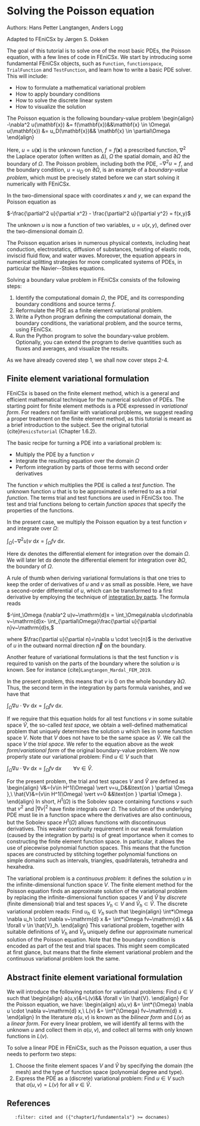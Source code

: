 # Solving the Poisson equation

Authors: Hans Petter Langtangen, Anders Logg

Adapted to FEniCSx by Jørgen S. Dokken

The goal of this tutorial is to solve one of the most basic PDEs, the Poisson equation, with a few lines of code in FEniCSx. We start by introducing some fundamental FEniCSx objects, such as `Function`, `functionspace`, `TrialFunction` and `TestFunction`, and learn how to write a basic PDE solver.
This will include:

- How to formulate a mathematical variational problem
- How to apply boundary conditions
- How to solve the discrete linear system
- How to visualize the solution

The Poisson equation is the following boundary-value problem
\begin{align}
-\nabla^2 u(\mathbf{x}) &= f(\mathbf{x})&&\mathbf{x} \in \Omega\\
u(\mathbf{x}) &= u_D(\mathbf{x})&& \mathbf{x} \in \partial\Omega
\end{align}

Here, $u=u(\mathbf{x})$ is the unknown function, $f=f(\mathbf{x})$ a prescribed function, $\nabla^2$ the Laplace operator
(often written as $\Delta$), $\Omega$ the spatial domain, and $\partial\Omega$ the boundary of $\Omega$. The Poisson problem, including both the PDE, $-\nabla^2 u = f$, and the boundary condition, $u=u_D$ on $\partial\Omega$, is an example of a _boundary-value problem_, which must be precisely stated before we can start solving it numerically with FEniCSx.

In the two-dimensional space with coordinates $x$ and $y$, we can expand the Poisson equation as

$-\frac{\partial^2 u}{\partial x^2} - \frac{\partial^2 u}{\partial y^2} = f(x,y)$

The unknown $u$ is now a function of two variables, $u=u(x,y)$, defined over the two-dimensional domain $\Omega$.

The Poisson equation arises in numerous physical contexts, including
heat conduction, electrostatics, diffusion of substances, twisting of
elastic rods, inviscid fluid flow, and water waves. Moreover, the
equation appears in numerical splitting strategies for more complicated
systems of PDEs, in particular the Navier--Stokes equations.

Solving a boundary value problem in FEniCSx consists of the following steps:

1. Identify the computational domain $\Omega$, the PDE, and its corresponding boundary conditions and source terms $f$.
2. Reformulate the PDE as a finite element variational problem.
3. Write a Python program defining the computational domain, the boundary conditions, the variational problem, and the source terms, using FEniCSx.
4. Run the Python program to solve the boundary-value problem. Optionally, you can extend the program to derive quantities such as fluxes and averages,
   and visualize the results.

As we have already covered step 1, we shall now cover steps 2-4.

## Finite element variational formulation

FEniCSx is based on the finite element method, which is a general and
efficient mathematical technique for the numerical solution of
PDEs. The starting point for finite element methods is a PDE
expressed in _variational form_. For readers not familiar with variational problems, we suggest reading a proper treatment on the finite element method, as this tutorial is meant as a brief introduction to the subject. See the original tutorial {cite}`FenicsTutorial` (Chapter 1.6.2).

The basic recipe for turning a PDE into a variational problem is:

- Multiply the PDE by a function $v$
- Integrate the resulting equation over the domain $\Omega$
- Perform integration by parts of those terms with second order derivatives

The function $v$ which multiplies the PDE is called a _test function_. The unknown function $u$ that is to be approximated is referred to as a _trial function_.
The terms trial and test functions are used in FEniCSx too. The test and trial functions belong to certain _function spaces_ that specify the properties of the functions.

In the present case, we multiply the Poisson equation by a test function $v$ and integrate over $\Omega$:

$\int_\Omega (-\nabla^2 u) v~\mathrm{d} x = \int_\Omega f v~\mathrm{d} x.$

Here $\mathrm{d} x$ denotes the differential element for integration over the domain $\Omega$. We will later let $\mathrm{d} s$ denote the differential element for integration over $\partial\Omega$, the boundary of $\Omega$.

A rule of thumb when deriving variational formulations is that one tries to keep the order of derivatives of $u$ and $v$ as small as possible.
Here, we have a second-order differential of $u$, which can be transformed to a first derivative by employing the technique of
[integration by parts](https://en.wikipedia.org/wiki/Integration_by_parts).
The formula reads

$-\int_\Omega (\nabla^2 u)v~\mathrm{d}x
= \int_\Omega\nabla u\cdot\nabla v~\mathrm{d}x- 
\int_{\partial\Omega}\frac{\partial u}{\partial n}v~\mathrm{d}s,$

where $\frac{\partial u}{\partial n}=\nabla u \cdot \vec{n}$ is the derivative of $u$ in the outward normal direction $\vec{n}$ on the boundary.

Another feature of variational formulations is that the test function $v$ is required to vanish on the parts of the boundary where the solution $u$ is known. See for instance {cite}`Langtangen_Mardal_FEM_2019`.

In the present problem, this means that $v$ is $0$ on the whole boundary $\partial\Omega$. Thus, the second term in the integration by parts formula vanishes, and we have that

$\int_\Omega \nabla u \cdot \nabla v~\mathrm{d} x = \int_\Omega f v~\mathrm{d} x.$

If we require that this equation holds for all test functions $v$ in some suitable space $\hat{V}$, the so-called _test space_, we obtain a well-defined mathematical problem that uniquely determines the solution $u$ which lies in some function space $V$. Note that $V$ does not have to be the same space as
$\hat{V}$. We call the space $V$ the _trial space_. We refer to the equation above as the _weak form_/_variational form_ of the original boundary-value problem. We now properly state our variational problem:
Find $u\in V$ such that

$\int_\Omega \nabla u \cdot \nabla v~\mathrm{d} x = \int_\Omega f v~\mathrm{d} x\qquad \forall v \in \hat{V}.$

For the present problem, the trial and test spaces $V$ and $\hat{V}$ are defined as
\begin{align}
V&=\{v\in H^1(\Omega) \vert v=u_D&&\text{on } \partial \Omega \},\\
\hat{V}&=\{v\in H^1(\Omega) \vert v=0 &&\text{on } \partial \Omega \}.
\end{align}
In short, $H^1(\Omega)$ is the Sobolev space containing functions $v$ such that $v^2$ and $\vert \nabla v \vert ^2$ have finite integrals over $\Omega$. The solution of the underlying
PDE must lie in a function space where the derivatives are
also continuous, but the Sobolev space $H^1(\Omega)$ allows functions with discontinuous derivatives.
This weaker continuity requirement in our weak formulation (caused by the integration by parts) is of great importance when it comes to constructing the finite element function space. In particular, it allows the use of piecewise polynomial function spaces. This means that the function spaces are constructed
by stitching together polynomial functions on simple domains
such as intervals, triangles, quadrilaterals, tetrahedra and
hexahedra.

The variational problem is a _continuous problem_: it defines the solution $u$ in the infinite-dimensional function space $V$.
The finite element method for the Poisson equation finds an approximate solution of the variational problem by replacing the infinite-dimensional function spaces $V$ and $\hat{V}$ by _discrete_ (finite dimensional) trial and test spaces $V_h\subset V$ and $\hat{V}_h \subset \hat{V}$. The discrete
variational problem reads: Find $u_h\in V_h$ such that
\begin{align}
\int*\Omega \nabla u_h \cdot \nabla v~\mathrm{d} x &= \int*\Omega fv~\mathrm{d} x && \forall v \in \hat{V}\_h.
\end{align}
This variational problem, together with suitable definitions of $V_h$ and $\hat{V}_h$ uniquely define our approximate numerical solution of the Poisson equation.
Note that the boundary condition is encoded as part of the test and trial spaces. This might seem complicated at first glance,
but means that the finite element variational problem and the continuous variational problem look the same.

## Abstract finite element variational formulation

We will introduce the following notation for variational problems:
Find $u\in V$ such that
\begin{align}
a(u,v)&=L(v)&& \forall v \in \hat{V}.
\end{align}
For the Poisson equation, we have:
\begin{align}
a(u,v) &= \int*{\Omega} \nabla u \cdot \nabla v~\mathrm{d} x,\\
L(v) &= \int*{\Omega} fv~\mathrm{d} x.
\end{align}
In the literature $a(u,v)$ is known as the _bilinear form_ and $L(v)$ as a _linear form_.
For every linear problem, we will identify all terms with the unknown $u$ and collect them in $a(u,v)$, and collect all terms with only known functions in $L(v)$.

To solve a linear PDE in FEniCSx, such as the Poisson equation, a user thus needs to perform two steps:

1. Choose the finite element spaces $V$ and $\hat{V}$ by specifying the domain (the mesh) and the type of function space (polynomial degree and type).
2. Express the PDE as a (discrete) variational problem: Find $u\in V$ such that $a(u,v)=L(v)$ for all $v \in \hat{V}$.

## References

```{bibliography}
   :filter: cited and ({"chapter1/fundamentals"} >= docnames)
```
